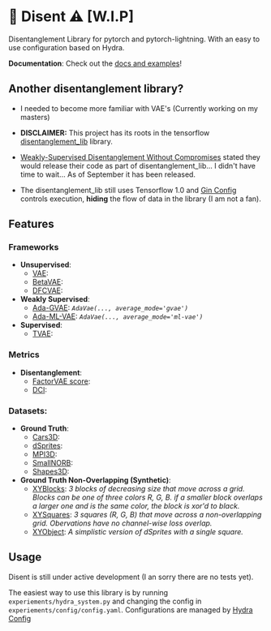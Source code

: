 # 🧶 Disent ⚠️ [W.I.P] 

Disentanglement Library for pytorch and pytorch-lightning. With an easy to use configuration based on Hydra.

**Documentation**: Check out the [docs and examples](https://docs.disent.dontpanic.sh/en/latest/)!

## Another disentanglement library?
  
- I needed to become more familiar with VAE's (Currently working on my masters)

- **DISCLAIMER:** This project has its roots in the tensorflow [disentanglement_lib](https://github.com/google-research/disentanglement_lib) library.

- [Weakly-Supervised Disentanglement Without Compromises](https://arxiv.org/abs/2002.02886) stated they would release
  their code as part of disentanglement_lib... I didn't have time to wait... As of September it has been released.
  
- The disentanglement_lib still uses Tensorflow 1.0 and [Gin Config](https://github.com/google/gin-config) controls execution, **hiding** the flow of data in the library (I am not a fan).



## Features

### Frameworks
- **Unsupervised**:
  - <ins>VAE</ins>:
  - <ins>BetaVAE</ins>:
  - <ins>DFCVAE</ins>:
- **Weakly Supervised**:
    - <ins>Ada-GVAE</ins>: *`AdaVae(..., average_mode='gvae')`*
    - <ins>Ada-ML-VAE</ins>: *`AdaVae(..., average_mode='ml-vae')`*
- **Supervised**:
    - <ins>TVAE</ins>:

### Metrics
- **Disentanglement**:
    - <ins>FactorVAE score</ins>:
    - <ins>DCI</ins>:

### Datasets:
- **Ground Truth**:
    - <ins>Cars3D</ins>:
    - <ins>dSprites</ins>:
    - <ins>MPI3D</ins>:
    - <ins>SmallNORB</ins>:
    - <ins>Shapes3D</ins>:
- **Ground Truth Non-Overlapping (Synthetic)**:
    - <ins>XYBlocks</ins>: *3 blocks of decreasing size that move across a grid. Blocks can be one of three colors R, G, B. if a smaller block overlaps a larger one and is the same color, the block is xor'd to black.*
    - <ins>XYSquares</ins>: *3 squares (R, G, B) that move across a non-overlapping grid. Obervations have no channel-wise loss overlap.*
    - <ins>XYObject</ins>: *A simplistic version of dSprites with a single square.*



## Usage

Disent is still under active development (I an sorry there are no tests yet).

The easiest way to use this library is by running `experiements/hydra_system.py` and changing the config in `experiements/config/config.yaml`. Configurations are managed by [Hydra Config](https://github.com/facebookresearch/hydra)

